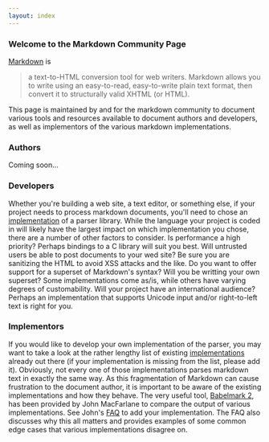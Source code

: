 ```yaml
---
layout: index
---
```

### Welcome to the Markdown Community Page
[Markdown][1] is

> a text-to-HTML conversion tool for web writers. Markdown allows you to
> write using an easy-to-read, easy-to-write plain text format, then
> convert it to structurally valid XHTML (or HTML).

This page is maintained by and for the markdown community to document various
tools and resources available to document authors and developers, as well as
implementors of the various markdown implementations.

### Authors
Coming soon...

### Developers

Whether you're building a web site, a text editor, or something else, if your
project needs to process markdown documents, you'll need to chose an 
[implementation][2] of a parser library. While the language your project is 
coded in will likely have the largest impact on which implementation you
chose, there are a number of other factors to consider. Is performance 
a high priority? Perhaps bindings to a C library will suit you best.
Will untrusted users be able to post documents to your wed site? Be sure
you are sanitizing the HTML to avoid XSS attacks and the like. Do you
want to offer support for a superset of Markdown's syntax? Will you
be writting your own superset? Some implementations come as/is, while
others have varying degrees of customability. Will your project have an
international audience? Perhaps an implementation that supports Unicode
input and/or right-to-left text is right for you.

### Implementors

If you would like to develop your own implementation of the parser, you may
want to take a look at the rather lengthy list of existing [implementations][2]
already out there (if your implementation is missing from the list, please add it).
Obviously, not every one of those implementations parses markdown text in exactly 
the same way. As this fragmentation of Markdown can cause frustration to the
document author, it is important to be aware of the existing implementations
and how they behave. The very useful tool, [Babelmark 2][3], has been provided
by John MacFarlane to compare the output of various implementations. See John's
[FAQ][4] to add your implementation. The FAQ also discusses why this all matters
and provides examples of some common edge cases that various implementations 
disagree on.



[1]: http://daringfireball.net/projects/markdown/
[2]: https://github.com/markdown/markdown.github.com/wiki/Implementations
[3]: http://johnmacfarlane.net/babelmark2/
[4]: http://johnmacfarlane.net/babelmark2/faq.html#how-can-i-add-my-markdown-implementation-to-babelmark-2
